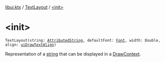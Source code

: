[libui.ktx](../index.md) / [TextLayout](index.md) / [&lt;init&gt;](./-init-.md)

# &lt;init&gt;

`TextLayout(string: `[`AttributedString`](../-attributed-string/index.md)`, defaultFont: `[`Font`](../-font/index.md)`, width: Double, align: `[`uiDrawTextAlign`](../../libui/ui-draw-text-align.md)`)`

Representation of a [string](../string.md) that can be displayed in a [DrawContext](../-draw-context.md).


